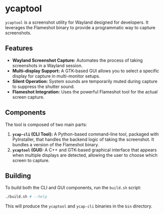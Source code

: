 # ycaptool

`ycaptool` is a screenshot utility for Wayland designed for developers. It leverages the Flameshot binary to provide a programmatic way to capture screenshots.

## Features

*   **Wayland Screenshot Capture:** Automates the process of taking screenshots in a Wayland session.
*   **Multi-display Support:** A GTK-based GUI allows you to select a specific display for capture in multi-monitor setups.
*   **Silent Operation:** System sounds are temporarily muted during capture to suppress the shutter sound.
*   **Flameshot Integration:** Uses the powerful Flameshot tool for the actual screen capture.

## Components

The tool is composed of two main parts:

1.  **`ycap-cli` (CLI Tool):** A Python-based command-line tool, packaged with PyInstaller, that handles the backend logic of taking the screenshot. It bundles a version of the Flameshot binary.
2.  **`ycaptool` (GUI):** A C++ and GTK-based graphical interface that appears when multiple displays are detected, allowing the user to choose which screen to capture.

## Building

To build both the CLI and GUI components, run the `build.sh` script:

```bash
./build.sh # --help
```

This will produce the `ycaptool` and `ycap-cli` binaries in the `bin` directory.
